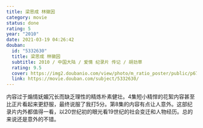 ```yaml
---
title: 梁思成 林徽因
category: movie
status: done
rating: 5
year: "2010"
date: 2021-03-19 04:26:42
douban:
  id: "5332630"
  title: 梁思成 林徽因
  subtitle: 2010 / 中国大陆 / 爱情 纪录片 传记 / 胡劲草
  rating: 9.5
  cover: https://img2.doubanio.com/view/photo/m_ratio_poster/public/p676312332.jpg
  link: https://movie.douban.com/subject/5332630/
---
```


内容过于煽情妩媚冗长而缺乏理性的精炼朴素健壮。4集短小精悍的花絮内容甚至比正片看起来更舒服，最终说服了我打5分。第8集的内容有点让人意外。这部纪录片内外都值得一看，以20世纪初的眼光看19世纪的社会变迁和人物经历。总的来说还是意外的不错。
